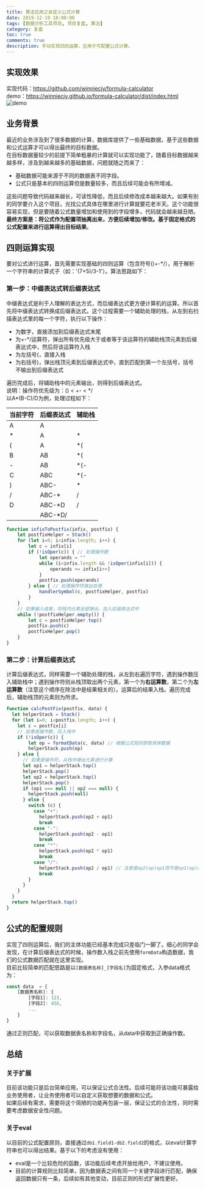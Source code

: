 ```yaml
---
title: 算法应用之自定义公式计算
date: 2019-12-19 18:00:00
tags: [数据分析工具项目, 项目复盘, 算法]
category: 复盘
toc: true
comments: true
description: 手动实现四则运算，应用于可配置公式计算。
---
```

## 实现效果
实现代码：https://github.com/winniecjy/formula-calculator      
demo：https://winniecjy.github.io/formula-calculator/dist/index.html    
![demo](https://img10.360buyimg.com/imagetools/jfs/t1/99277/36/7487/45111/5dfc6318Ef7c502e3/67ae98bfa7ff0d65.gif)
## 业务背景
最近的业务涉及到了很多数据的计算，数据库提供了一些基础数据，基于这些数据和公式运算才可以得出最终的目标数据。    
在目标数据量较少的前提下简单粗暴的计算就可以实现功能了，随着目标数据越来越多样，涉及到越来越多的基础数据，问题就随之而来了：   
- 基础数据可能来源于不同的数据表不同字段。   
- 公式只是基本的四则运算但是数量较多，而且后续可能会有所增减。    

这些问题导致代码越来越长，可读性降低，而且后续修改成本越来越大。如果有别的同学要介入这个项目，光找公式具体在哪里进行计算就要花老半天。这个功能很容易实现，但是要随着公式数量增加和使用到的字段增多，代码就会越来越丑陋。     
**最终方案是：将公式作为配置项抽离出来，方便后续增加/修改。基于固定格式的公式配置来进行运算得出目标结果**。    
## 四则运算实现
要对公式进行运算，首先需要实现基础的四则运算（包含符号()+-*/），用于解析一个字符串的计算式子（如：'(7+5)/3-1'）。算法思路如下：     
### 第一步：中缀表达式转后缀表达式
中缀表达式是利于人理解的表达方式，而后缀表达式更方便计算机的运算。所以首先将中缀表达式转换成后缀表达式。这个过程需要一个辅助处理的栈，从左到右扫描表达式里的每一个字符，执行以下操作：       
  - 为数字，直接添加到后缀表达式末尾
  - 为+-*/运算符，弹出所有优先级大于或者等于该运算符的辅助栈顶元素到后缀表达式中，然后将该运算符入栈
  - 为左括号(，直接入栈
  - 为右括号)，弹出栈顶元素到后缀表达式中，直到匹配到第一个左括号，括号不输出到后缀表达式    

遍历完成后，将辅助栈中的元素输出，则得到后缀表达式。           
说明：操作符优先级为：() < +- < \*/    
以A\*(B-C)/D为例，处理过程如下：    

| 当前字符 | 后缀表达式 | 辅助栈 |
| --- | --- | --- |
| A | A | |
| \* | A | \* |
| ( | A | \*( |
| B | AB | \*( |
| - | AB | \*(- |
| C | ABC | \*(- |
| ) | ABC- | \* |
| / | ABC-\* | / |
| D | ABC-\*D | / |
| | ABC-\*D/ | |

```javascript
function infixToPostfix(infix, postfix) {
    let postfixHelper = Stack()
    for (let i=0; i<infix.length; i++) {
        let c = infix[i]
        if (!isOper(c)) { // 处理操作数
            let operands = ""
            while (i<infix.length && !isOper(infix[i])) {
                operands += infix[i++]
            }
            postfix.push(operands)
        } else { // 处理操作符做出处理
            handlerSymbol(c, postfixHelper, postfix)
        }
    }
    // 如果输入结束，将栈内元素全部弹出，加入后缀表达式中
    while (!postfixHelper.empty()) {
        let c = postfixHelper.top()
        postfix.push(c)
        postfixHelper.pop()
    }
}
```
### 第二步：计算后缀表达式
计算后缀表达式，同样需要一个辅助处理的栈，从左到右遍历字符，遇到操作数压入辅助栈中；遇到操作符则从栈顶取出两个元素，第一个为**右运算数**，第二个为**左运算数**（注意这个顺序在除法中是结果相关的）。运算后的结果入栈。遍历完成后，辅助栈顶的元素则为所求。     
```javascript
function calcPostFix(postfix, data) {
  let helperStack = Stack()
  for (let i=0; i<postfix.length; i++) {
    let c = postfix[i]
    // 如果是操作数，压入栈中
    if (!isOper(c)) {
        let op = formatData(c, data) // 根据公式规则获取具体数据
        helperStack.push(op)
    } else {
      // 如果是操作符，从栈中弹出元素进行计算
      let op1 = helperStack.top()
      helperStack.pop()
      let op2 = helperStack.top()
      helperStack.pop()
      if (op1 === null || op2 === null) {
        helperStack.push(null)
      } else {
        switch (c) {
          case "+":
            helperStack.push(op2 + op1)
            break
          case "-":
            helperStack.push(op2 - op1)
            break
          case "*":
            helperStack.push(op2 * op1)
            break
          case "/":
            helperStack.push(op2 / op1) // 注意是op2(op)op1而不是op1(op)op2
            break
        }
      }
    }
  }
  return helperStack.top()
}
```
   

## 公式的配置规则
实现了四则运算后，我们的主体功能已经基本完成只差临门一脚了。细心的同学会发现，在计算后缀表达式的时候，操作数入栈之前先使用`formData`构造数据，我们的公式数据匹配就在这里实现。    
目前比较简单的匹配思路是以`[数据表名称]_[字段名]`为固定格式，入参data格式为：      

```javascript
const data  = {
    [数据表名称]: {
        [字段1]: 123,
        [字段2]: 456,
        ...
    }
}
```
通过正则匹配，可以获取数据表名称和字段名，从data中获取到正确操作数。   

## 总结
### 关于扩展
目前该功能只是后台简单应用，可以保证公式合法性。后续可能将该功能可暴露给业务使用者，让业务使用者可以自定义获取想要的数据和公式。       
如果后续有需求，需要将这个简陋的功能再包装一层，保证公式的合法性，同时需要考虑数据安全性问题。   

### 关于eval
以目前的公式配置原则，直接通过`db1.field1-db2.field2`的格式，以eval计算字符串也可以得出结果。基于以下的考虑没有使用：
- eval是一个比较危险的函数，该功能后续考虑开放给用户，不建议使用。   
- 目前的计算规则比较简单，因为数据表之间有同一个关键字段进行匹配，确保返回数据只有一条，后续如有其他变动，目前正则的形式扩展性更好。   
